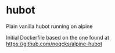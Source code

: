 # hubot
Plain vanilla hubot running on alpine

Initial Dockerfile based on the one found at
https://github.com/noqcks/alpine-hubot
